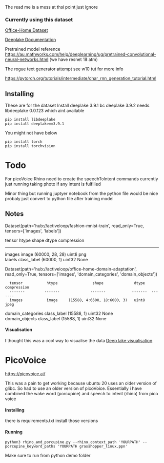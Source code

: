 The read me is a mess at thsi point just ignore 



### Currently using this dataset 
[Office-Home Dataset](https://datasets.activeloop.ai/docs/ml/datasets/office-home-dataset/)
 
[Deeplake Documentation](https://docs.activeloop.ai/examples/dl)

Pretrained model reference 
https://au.mathworks.com/help/deeplearning/ug/pretrained-convolutional-neural-networks.html 
(we have resnet 18 atm)


The rogue text generator attempt see w10 tut for more info

https://pytorch.org/tutorials/intermediate/char_rnn_generation_tutorial.html



## Installing

These are for the dataset
Install deeplake 3.9.1 bc deeplake 3.9.2 needs libdeeplake 0.0.123 which aint available 
```
pip install libdeeplake
pip install deeplake==3.9.1
```
You might not have below
```
pip install torch
pip install torchvision

```


# Todo


For picoVoice Rhino need to create the speechToIntent commands currently just running taking photo if any intent is fulfilled 


Minor thing but running juptyer notebook from the python file would be nice probaly just convert to python file after training model 



## Notes 




Dataset(path='hub://activeloop/fashion-mnist-train', read_only=True, tensors=['images', 'labels'])

 tensor      htype          shape        dtype  compression
 -------    -------        -------      -------  ------- 
 images      image     (60000, 28, 28)   uint8     png   
 labels   class_label    (60000, 1)     uint32    None  

  
Dataset(path='hub://activeloop/office-home-domain-adaptation', read_only=True, tensors=['images', 'domain_categories', 'domain_objects'])

      tensor           htype                shape              dtype  compression
      -------         -------              -------            -------  ------- 
      images           image     (15588, 4:6500, 18:6000, 3)   uint8    jpeg   
 domain_categories  class_label          (15588, 1)           uint32    None   
  domain_objects    class_label          (15588, 1)           uint32    None  


#### Visualisation 
I thought this was a cool way to visualise the data 
[Deep lake visualisation](https://docs.activeloop.ai/technical-details/visualization)

# PicoVoice 
https://picovoice.ai/

This was a pain to get working because ubuntu 20 uses an older version of glibc. 
So had to use an older version of picoVoice. 
Essentially i have combined the wake word (porcupine) and speech to intent (rhino) from pico voice

#### Installing
there is requirements.txt install those versions 
#### Running 

```
python3 rhino_and_porcupine.py --rhino_context_path 'YOURPATH' --porcupine_keyword_paths 'YOURPATH grasshopper_linux.ppn'
```
Make sure to run from python demo folder

